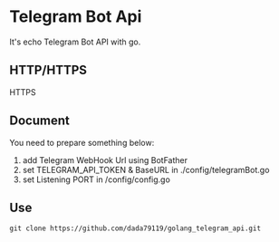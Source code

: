 # Telegram Bot Api
It's echo Telegram Bot API with go.

## HTTP/HTTPS
HTTPS

## Document
You need to prepare something below:
1. add Telegram WebHook Url using BotFather
2. set TELEGRAM_API_TOKEN & BaseURL in ./config/telegramBot.go
3. set Listening PORT in /config/config.go

## Use
```
git clone https://github.com/dada79119/golang_telegram_api.git